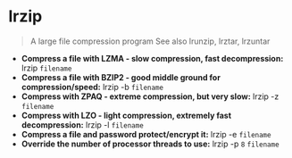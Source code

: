 # lrzip
> A large file compression program
> See also lrunzip, lrztar, lrzuntar
- **Compress a file with LZMA - slow compression, fast decompression:**
lrzip `filename`
- **Compress a file with BZIP2 - good middle ground for compression/speed:**
lrzip -b `filename`
- **Compress with ZPAQ - extreme compression, but very slow:**
lrzip -z `filename`
- **Compress with LZO - light compression, extremely fast decompression:**
lrzip -l `filename`
- **Compress a file and password protect/encrypt it:**
lrzip -e `filename`
- **Override the number of processor threads to use:**
lrzip -p `8` `filename`
